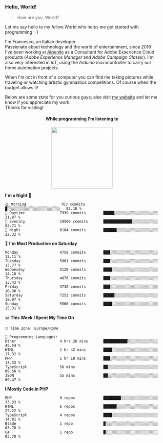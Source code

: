 ### Hello, World!

> How are you, World?

Let me say hello to my fellow World who helps me get started with programming :-)

I'm Francesco, an Italian developer.  
Passionate about technology and the world of entertainment, since 2019 I've been working at [Alpenite](https://www.alpenite.com) as a Consultant for Adobe Experience Cloud products (*Adobe Experience Manager* and *Adobe Campaign Classic*). I'm also very interested in IoT, using the *Arduino* microcontroller to carry out home automation projects.

When I'm not in front of a computer you can find me taking pictures while traveling or watching artistic gymnastics competitions. Of course when the budget allows it!

Below are some stats for you curious guys; also visit [my website](https://www.francescorega.eu) and let me know if you appreciate my work.  
Thanks for visiting!

<div align="center">
  <h4>While programming I'm listening to</h4>
  <a href="https://apps.francescorega.eu/now-playing/11147232609" target="_blank"><img src="https://apps.francescorega.eu/now-playing/11147232609" width="200"></a>
</div>

<!--START_SECTION:waka-->
**I'm a Night 🦉** 

```text
🌞 Morning                763 commits         █░░░░░░░░░░░░░░░░░░░░░░░░   02.10 % 
🌆 Daytime                7939 commits        █████░░░░░░░░░░░░░░░░░░░░   21.87 % 
🌃 Evening                19500 commits       █████████████░░░░░░░░░░░░   53.71 % 
🌙 Night                  8104 commits        ██████░░░░░░░░░░░░░░░░░░░   22.32 % 
```
📅 **I'm Most Productive on Saturday** 

```text
Monday                   4759 commits        ███░░░░░░░░░░░░░░░░░░░░░░   13.11 % 
Tuesday                  5001 commits        ███░░░░░░░░░░░░░░░░░░░░░░   13.77 % 
Wednesday                5120 commits        ████░░░░░░░░░░░░░░░░░░░░░   14.10 % 
Thursday                 4876 commits        ███░░░░░░░░░░░░░░░░░░░░░░   13.43 % 
Friday                   3738 commits        ███░░░░░░░░░░░░░░░░░░░░░░   10.30 % 
Saturday                 7252 commits        █████░░░░░░░░░░░░░░░░░░░░   19.97 % 
Sunday                   5560 commits        ████░░░░░░░░░░░░░░░░░░░░░   15.31 % 
```


📊 **This Week I Spent My Time On** 

```text
🕑︎ Time Zone: Europe/Rome

💬 Programming Languages: 
Other                    4 hrs 28 mins       ███████████░░░░░░░░░░░░░░   45.54 % 
HTML                     1 hr 42 mins        ████░░░░░░░░░░░░░░░░░░░░░   17.32 % 
PHP                      1 hr 18 mins        ███░░░░░░░░░░░░░░░░░░░░░░   13.33 % 
TypeScript               56 mins             ██░░░░░░░░░░░░░░░░░░░░░░░   09.50 % 
JSON                     55 mins             ██░░░░░░░░░░░░░░░░░░░░░░░   09.47 % 
```

**I Mostly Code in PHP** 

```text
PHP                      9 repos             ████████░░░░░░░░░░░░░░░░░   33.33 % 
HTML                     6 repos             ██████░░░░░░░░░░░░░░░░░░░   22.22 % 
TypeScript               4 repos             ████░░░░░░░░░░░░░░░░░░░░░   14.81 % 
Blade                    1 repo              █░░░░░░░░░░░░░░░░░░░░░░░░   03.70 % 
C#                       1 repo              █░░░░░░░░░░░░░░░░░░░░░░░░   03.70 % 
```




<!--END_SECTION:waka-->

